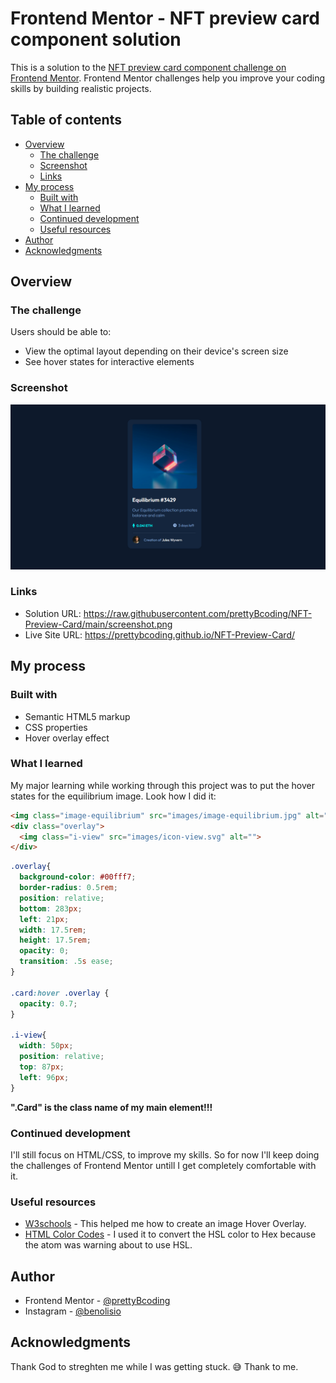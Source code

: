 # Frontend Mentor - NFT preview card component solution

This is a solution to the [NFT preview card component challenge on Frontend Mentor](https://www.frontendmentor.io/challenges/nft-preview-card-component-SbdUL_w0U). Frontend Mentor challenges help you improve your coding skills by building realistic projects.

## Table of contents

- [Overview](#overview)
  - [The challenge](#the-challenge)
  - [Screenshot](#screenshot)
  - [Links](#links)
- [My process](#my-process)
  - [Built with](#built-with)
  - [What I learned](#what-i-learned)
  - [Continued development](#continued-development)
  - [Useful resources](#useful-resources)
- [Author](#author)
- [Acknowledgments](#acknowledgments)

## Overview

### The challenge

Users should be able to:

- View the optimal layout depending on their device's screen size
- See hover states for interactive elements

### Screenshot

![My solution preview](https://raw.githubusercontent.com/prettyBcoding/NFT-Preview-Card/main/screenshot.png)


### Links

- Solution URL: https://raw.githubusercontent.com/prettyBcoding/NFT-Preview-Card/main/screenshot.png
- Live Site URL: https://prettybcoding.github.io/NFT-Preview-Card/

## My process

### Built with

- Semantic HTML5 markup
- CSS properties
- Hover overlay effect 

### What I learned

My major learning while working through this project was to put the hover states for the equilibrium image.
Look how I did it:

```html
<img class="image-equilibrium" src="images/image-equilibrium.jpg" alt="NFT Equilibrium image">
<div class="overlay">
  <img class="i-view" src="images/icon-view.svg" alt="">
</div>
```
```css
.overlay{
  background-color: #00fff7;
  border-radius: 0.5rem;
  position: relative;
  bottom: 283px;
  left: 21px;
  width: 17.5rem;
  height: 17.5rem;
  opacity: 0;
  transition: .5s ease;
}

.card:hover .overlay {
  opacity: 0.7;
}

.i-view{
  width: 50px;
  position: relative;
  top: 87px;
  left: 96px;
}

```

**".Card" is the class name of my main element!!!**

### Continued development

I'll still focus on HTML/CSS, to improve my skills. So for now I'll keep doing the challenges of Frontend Mentor untill I get completely comfortable with it.

### Useful resources

- [W3schools](https://www.w3schools.com/howto/howto_css_image_overlay.asp) - This helped me how to create an image Hover Overlay.
- [HTML Color Codes](https://developer.mozilla.org/en-US/docs/Web/CSS/) - I used it to convert the HSL color to Hex because the atom was warning about to use HSL.

## Author

- Frontend Mentor - [@prettyBcoding](https://www.frontendmentor.io/profile/prettyBcoding)
- Instagram - [@benolisio](https://www.instagram.com/benolisio)

## Acknowledgments

Thank God to streghten me while I was getting stuck. 😅  Thank to me.
